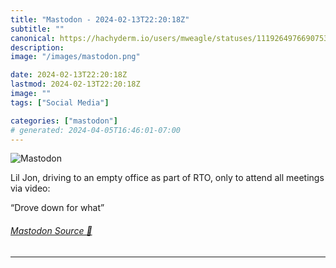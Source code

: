 ```yaml
---
title: "Mastodon - 2024-02-13T22:20:18Z"
subtitle: ""
canonical: https://hachyderm.io/users/mweagle/statuses/111926497669075392
description:
image: "/images/mastodon.png"

date: 2024-02-13T22:20:18Z
lastmod: 2024-02-13T22:20:18Z
image: ""
tags: ["Social Media"]

categories: ["mastodon"]
# generated: 2024-04-05T16:46:01-07:00
---
```

![Mastodon](/images/mastodon.png)

<p>Lil Jon, driving to an empty office as part of RTO, only to attend all meetings via video:</p><p>“Drove down for what”</p>


###### [Mastodon Source 🐘](https://hachyderm.io/@mweagle/111926497669075392)

___
